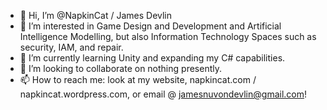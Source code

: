 - 👋 Hi, I’m @NapkinCat / James Devlin
- 👀 I’m interested in Game Design and Development and Artificial Intelligence Modelling, but also Information Technology Spaces such as security, IAM, and repair.
- 🌱 I’m currently learning Unity and expanding my C# capabilities.
- 💞️ I’m looking to collaborate on nothing presently.
- 📫 How to reach me: look at my website, napkincat.com / napkincat.wordpress.com, or email @ jamesnuvondevlin@gmail.com!

<!---
NapkinCat/NapkinCat is a ✨ special ✨ repository because its `README.md` (this file) appears on your GitHub profile.
You can click the Preview link to take a look at your changes.
--->
